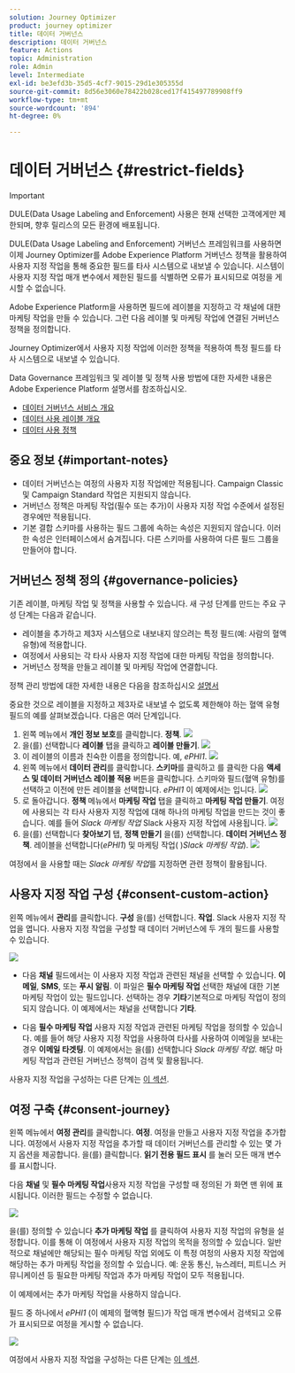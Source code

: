 ```yaml
---
solution: Journey Optimizer
product: journey optimizer
title: 데이터 거버넌스
description: 데이터 거버넌스
feature: Actions
topic: Administration
role: Admin
level: Intermediate
exl-id: be3efd3b-35d5-4cf7-9015-29d1e305355d
source-git-commit: 8d56e3060e78422b028ced17f415497789908ff9
workflow-type: tm+mt
source-wordcount: '894'
ht-degree: 0%

---
```


# 데이터 거버넌스 {#restrict-fields}


>[!IMPORTANT]
>
>DULE(Data Usage Labeling and Enforcement) 사용은 현재 선택한 고객에게만 제한되며, 향후 릴리스의 모든 환경에 배포됩니다.

DULE(Data Usage Labeling and Enforcement) 거버넌스 프레임워크를 사용하면 이제 Journey Optimizer를 Adobe Experience Platform 거버넌스 정책을 활용하여 사용자 지정 작업을 통해 중요한 필드를 타사 시스템으로 내보낼 수 있습니다. 시스템이 사용자 지정 작업 매개 변수에서 제한된 필드를 식별하면 오류가 표시되므로 여정을 게시할 수 없습니다.

Adobe Experience Platform을 사용하면 필드에 레이블을 지정하고 각 채널에 대한 마케팅 작업을 만들 수 있습니다. 그런 다음 레이블 및 마케팅 작업에 연결된 거버넌스 정책을 정의합니다.

Journey Optimizer에서 사용자 지정 작업에 이러한 정책을 적용하여 특정 필드를 타사 시스템으로 내보낼 수 있습니다.

Data Governance 프레임워크 및 레이블 및 정책 사용 방법에 대한 자세한 내용은 Adobe Experience Platform 설명서를 참조하십시오.

* [데이터 거버넌스 서비스 개요](https://experienceleague.adobe.com/docs/experience-platform/data-governance/home.html)
* [데이터 사용 레이블 개요](https://experienceleague.adobe.com/docs/experience-platform/data-governance/labels/overview.html?lang=en)
* [데이터 사용 정책](https://experienceleague.adobe.com/docs/experience-platform/data-governance/policies/overview.html)

## 중요 정보 {#important-notes}

* 데이터 거버넌스는 여정의 사용자 지정 작업에만 적용됩니다. Campaign Classic 및 Campaign Standard 작업은 지원되지 않습니다.
* 거버넌스 정책은 마케팅 작업(필수 또는 추가)이 사용자 지정 작업 수준에서 설정된 경우에만 적용됩니다.
* 기본 결합 스키마를 사용하는 필드 그룹에 속하는 속성은 지원되지 않습니다. 이러한 속성은 인터페이스에서 숨겨집니다. 다른 스키마를 사용하여 다른 필드 그룹을 만들어야 합니다.

## 거버넌스 정책 정의 {#governance-policies}

기존 레이블, 마케팅 작업 및 정책을 사용할 수 있습니다. 새 구성 단계를 만드는 주요 구성 단계는 다음과 같습니다.

* 레이블을 추가하고 제3자 시스템으로 내보내지 않으려는 특정 필드(예: 사람의 혈액 유형)에 적용합니다.
* 여정에서 사용되는 각 타사 사용자 지정 작업에 대한 마케팅 작업을 정의합니다.
* 거버넌스 정책을 만들고 레이블 및 마케팅 작업에 연결합니다.

정책 관리 방법에 대한 자세한 내용은 다음을 참조하십시오 [설명서](https://experienceleague.adobe.com/docs/experience-platform/data-governance/policies/user-guide.html?lang=en#consent-policy)

중요한 것으로 레이블을 지정하고 제3자로 내보낼 수 없도록 제한해야 하는 혈액 유형 필드의 예를 살펴보겠습니다. 다음은 여러 단계입니다.

1. 왼쪽 메뉴에서 **개인 정보 보호**&#x200B;를 클릭합니다. **정책**.
   ![](assets/action-privacy0.png)
1. 을(를) 선택합니다 **레이블** 탭을 클릭하고 **레이블 만들기**.
   ![](assets/action-privacy1.png)
1. 이 레이블의 이름과 친숙한 이름을 정의합니다. 예, _ePHI1_.
   ![](assets/action-privacy2.png)
1. 왼쪽 메뉴에서 **데이터 관리**&#x200B;를 클릭합니다. **스키마**&#x200B;를 클릭하고 를 클릭한 다음 **액세스 및 데이터 거버넌스 레이블 적용** 버튼을 클릭합니다. 스키마와 필드(혈액 유형)를 선택하고 이전에 만든 레이블을 선택합니다. _ePHI1_ 이 예제에서는 입니다.
   ![](assets/action-privacy3.png)
1. 로 돌아갑니다. **정책** 메뉴에서 **마케팅 작업** 탭을 클릭하고 **마케팅 작업 만들기**. 여정에 사용되는 각 타사 사용자 지정 작업에 대해 하나의 마케팅 작업을 만드는 것이 좋습니다. 예를 들어 _Slack 마케팅 작업_ Slack 사용자 지정 작업에 사용됩니다.
   ![](assets/action-privacy4.png)
1. 을(를) 선택합니다 **찾아보기** 탭, **정책 만들기** 을(를) 선택합니다. **데이터 거버넌스 정책**. 레이블을 선택합니다(_ePHI1_) 및 마케팅 작업( )_Slack 마케팅 작업_).
   ![](assets/action-privacy5.png)

여정에서 을 사용할 때는 _Slack 마케팅 작업_&#x200B;를 지정하면 관련 정책이 활용됩니다.

## 사용자 지정 작업 구성 {#consent-custom-action}

왼쪽 메뉴에서 **관리**&#x200B;를 클릭합니다. **구성** 을(를) 선택합니다. **작업**. Slack 사용자 지정 작업을 엽니다. 사용자 지정 작업을 구성할 때 데이터 거버넌스에 두 개의 필드를 사용할 수 있습니다.

![](assets/action-privacy6.png)

* 다음 **채널** 필드에서는 이 사용자 지정 작업과 관련된 채널을 선택할 수 있습니다. **이메일**, **SMS**, 또는 **푸시 알림**. 이 파일은 **필수 마케팅 작업** 선택한 채널에 대한 기본 마케팅 작업이 있는 필드입니다. 선택하는 경우 **기타**&#x200B;기본적으로 마케팅 작업이 정의되지 않습니다. 이 예제에서는 채널을 선택합니다 **기타**.

* 다음 **필수 마케팅 작업** 사용자 지정 작업과 관련된 마케팅 작업을 정의할 수 있습니다. 예를 들어 해당 사용자 지정 작업을 사용하여 타사를 사용하여 이메일을 보내는 경우 **이메일 타겟팅**. 이 예제에서는 을(를) 선택합니다 _Slack 마케팅 작업_. 해당 마케팅 작업과 관련된 거버넌스 정책이 검색 및 활용됩니다.

사용자 지정 작업을 구성하는 다른 단계는 [이 섹션](../action/about-custom-action-configuration.md#consent-management).

## 여정 구축 {#consent-journey}

왼쪽 메뉴에서 **여정 관리**&#x200B;를 클릭합니다. **여정**. 여정을 만들고 사용자 지정 작업을 추가합니다.  여정에서 사용자 지정 작업을 추가할 때 데이터 거버넌스를 관리할 수 있는 몇 가지 옵션을 제공합니다. 을(를) 클릭합니다. **읽기 전용 필드 표시** 를 눌러 모든 매개 변수를 표시합니다.

다음 **채널** 및 **필수 마케팅 작업**&#x200B;사용자 지정 작업을 구성할 때 정의된 가 화면 맨 위에 표시됩니다. 이러한 필드는 수정할 수 없습니다.

![](assets/action-privacy7.png)

을(를) 정의할 수 있습니다 **추가 마케팅 작업** 를 클릭하여 사용자 지정 작업의 유형을 설정합니다. 이를 통해 이 여정에서 사용자 지정 작업의 목적을 정의할 수 있습니다. 일반적으로 채널에만 해당되는 필수 마케팅 작업 외에도 이 특정 여정의 사용자 지정 작업에 해당하는 추가 마케팅 작업을 정의할 수 있습니다. 예: 운동 통신, 뉴스레터, 피트니스 커뮤니케이션 등 필요한 마케팅 작업과 추가 마케팅 작업이 모두 적용됩니다.

이 예제에서는 추가 마케팅 작업을 사용하지 않습니다.

필드 중 하나에서 _ePHI1_ (이 예제의 혈액형 필드)가 작업 매개 변수에서 검색되고 오류가 표시되므로 여정을 게시할 수 없습니다.

![](assets/action-privacy8.png)

여정에서 사용자 지정 작업을 구성하는 다른 단계는 [이 섹션](../building-journeys/using-custom-actions.md).
